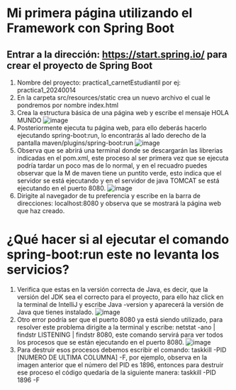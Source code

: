 # Mi primera página utilizando el Framework con Spring Boot
## Entrar a la dirección: https://start.spring.io/ para crear el proyecto de Spring Boot
  1. Nombre del proyecto: practica1_carnetEstudiantil por ej: practica1_20240014
  2. En la carpeta src/resources/static crea un nuevo archivo el cual le pondremos por nombre index.html
  3. Crea la estructura básica de una página web y escribe el mensaje HOLA MUNDO
![image](https://github.com/user-attachments/assets/cd340db7-0129-4fd3-a21f-055790319230)
  4. Posteriormente ejecuta tu página web, para ello deberás hacerlo ejecutando spring-boot:run, lo encontrarás al lado derecho de la pantalla maven/plugins/spring-boot:run
![image](https://github.com/user-attachments/assets/c0e827a2-f92f-4c98-a23a-bea8a7af946b)
  5. Observa que se abrirá una terminal donde se descargarán las librerias indicadas en el pom.xml, este proceso al ser primera vez que se ejecuta podría tardar un poco mas de lo normal, y en el recuadro puedes observar que la M de maven tiene un puntito verde, esto indica que el servidor se está ejecutando y en el servidor de java TOMCAT se está ejecutando en el puerto 8080.
![image](https://github.com/user-attachments/assets/7f53db4f-7458-4a3b-8d9c-300cf05177df)
  6. Dirigite al navegador de tu preferencia y escribe en la barra de direcciones: localhost:8080 y observa que se mostrará la página web que haz creado.

# ¿Qué hacer si al ejecutar el comando spring-boot:run este no levanta los servicios?
  1. Verifica que estas en la versión correcta de Java, es decir, que la versión del JDK sea el correcto para el proyecto, para ello haz click en la terminal de IntelliJ y escribe Java -version y aparecerá la versión de Java que tienes instalado.
![image](https://github.com/user-attachments/assets/90d96f93-a2fa-45dd-a3a3-0f3cf43682c3)
  2. Otro error podría ser que el puerto 8080 ya está siendo utilizado, para resolver este problema dirigite a la terminal y escribe: netstat -ano | findstr LISTENING | findstr 8080, este comando servirá para ver todos los procesos que se están ejecutando en el puerto 8080.
![image](https://github.com/user-attachments/assets/d147263f-a92a-45ec-960e-35d2ddecd518)
  3. Para destruir esos procesos debemos escribir el comando: taskkill -PID [NUMERO DE ULTIMA COLUMNA] -F, por ejemplo, observa en la imagen anterior que el número del PID es 1896, entonces para destruir ese proceso el código quedaría de la siguiente manera: taskkill -PID 1896 -F

